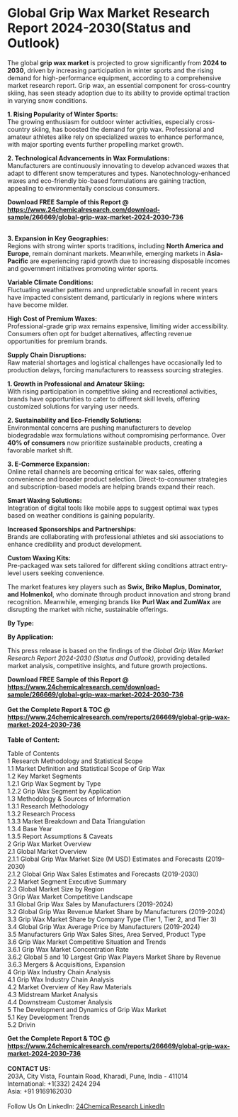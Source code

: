 <h1>Global Grip Wax Market Research Report 2024-2030(Status and Outlook)</h1><p>The global <strong>grip wax market</strong> is projected to grow significantly from <strong>2024 to 2030</strong>, driven by increasing participation in winter sports and the rising demand for high-performance equipment, according to a comprehensive market research report. Grip wax, an essential component for cross-country skiing, has seen steady adoption due to its ability to provide optimal traction in varying snow conditions.</p><p><strong>1. Rising Popularity of Winter Sports:</strong><br>
The growing enthusiasm for outdoor winter activities, especially cross-country skiing, has boosted the demand for grip wax. Professional and amateur athletes alike rely on specialized waxes to enhance performance, with major sporting events further propelling market growth.</p><p><strong>2. Technological Advancements in Wax Formulations:</strong><br>
Manufacturers are continuously innovating to develop advanced waxes that adapt to different snow temperatures and types. Nanotechnology-enhanced waxes and eco-friendly bio-based formulations are gaining traction, appealing to environmentally conscious consumers.</p><div><b>Download FREE Sample of this Report @ 
            <a href="https://www.24chemicalresearch.com/download-sample/266669/global-grip-wax-market-2024-2030-736">
            https://www.24chemicalresearch.com/download-sample/266669/global-grip-wax-market-2024-2030-736</a></b></div><br><p><strong>3. Expansion in Key Geographies:</strong><br>
Regions with strong winter sports traditions, including <strong>North America and Europe</strong>, remain dominant markets. Meanwhile, emerging markets in <strong>Asia-Pacific</strong> are experiencing rapid growth due to increasing disposable incomes and government initiatives promoting winter sports.</p><p><strong>Variable Climate Conditions:</strong><br>
Fluctuating weather patterns and unpredictable snowfall in recent years have impacted consistent demand, particularly in regions where winters have become milder.</p><p><strong>High Cost of Premium Waxes:</strong><br>
Professional-grade grip wax remains expensive, limiting wider accessibility. Consumers often opt for budget alternatives, affecting revenue opportunities for premium brands.</p><p><strong>Supply Chain Disruptions:</strong><br>
Raw material shortages and logistical challenges have occasionally led to production delays, forcing manufacturers to reassess sourcing strategies.</p><p><strong>1. Growth in Professional and Amateur Skiing:</strong><br>
With rising participation in competitive skiing and recreational activities, brands have opportunities to cater to different skill levels, offering customized solutions for varying user needs.</p><p><strong>2. Sustainability and Eco-Friendly Solutions:</strong><br>
Environmental concerns are pushing manufacturers to develop biodegradable wax formulations without compromising performance. Over <strong>40% of consumers</strong> now prioritize sustainable products, creating a favorable market shift.</p><p><strong>3. E-Commerce Expansion:</strong><br>
Online retail channels are becoming critical for wax sales, offering convenience and broader product selection. Direct-to-consumer strategies and subscription-based models are helping brands expand their reach.</p><p><strong>Smart Waxing Solutions:</strong><br>
Integration of digital tools like mobile apps to suggest optimal wax types based on weather conditions is gaining popularity.</p><p><strong>Increased Sponsorships and Partnerships:</strong><br>
Brands are collaborating with professional athletes and ski associations to enhance credibility and product development.</p><p><strong>Custom Waxing Kits:</strong><br>
Pre-packaged wax sets tailored for different skiing conditions attract entry-level users seeking convenience.</p><p>The market features key players such as <strong>Swix, Briko Maplus, Dominator, and Holmenkol</strong>, who dominate through product innovation and strong brand recognition. Meanwhile, emerging brands like <strong>Purl Wax and ZumWax</strong> are disrupting the market with niche, sustainable offerings.</p><p><strong>By Type:</strong></p><p><strong>By Application:</strong></p><p>This press release is based on the findings of the <em>Global Grip Wax Market Research Report 2024-2030 (Status and Outlook)</em>, providing detailed market analysis, competitive insights, and future growth projections.</p><div><b>Download FREE Sample of this Report @ 
            <a href="https://www.24chemicalresearch.com/download-sample/266669/global-grip-wax-market-2024-2030-736">
            https://www.24chemicalresearch.com/download-sample/266669/global-grip-wax-market-2024-2030-736</a></b></div><br><div><b>Get the Complete Report & TOC @ 
            <a href="https://www.24chemicalresearch.com/reports/266669/global-grip-wax-market-2024-2030-736">
            https://www.24chemicalresearch.com/reports/266669/global-grip-wax-market-2024-2030-736</a></b></div><br>
            <b>Table of Content:</b><p>Table of Contents<br />
1 Research Methodology and Statistical Scope<br />
1.1 Market Definition and Statistical Scope of Grip Wax<br />
1.2 Key Market Segments<br />
1.2.1 Grip Wax Segment by Type<br />
1.2.2 Grip Wax Segment by Application<br />
1.3 Methodology & Sources of Information<br />
1.3.1 Research Methodology<br />
1.3.2 Research Process<br />
1.3.3 Market Breakdown and Data Triangulation<br />
1.3.4 Base Year<br />
1.3.5 Report Assumptions & Caveats<br />
2 Grip Wax Market Overview<br />
2.1 Global Market Overview<br />
2.1.1 Global Grip Wax Market Size (M USD) Estimates and Forecasts (2019-2030)<br />
2.1.2 Global Grip Wax Sales Estimates and Forecasts (2019-2030)<br />
2.2 Market Segment Executive Summary<br />
2.3 Global Market Size by Region<br />
3 Grip Wax Market Competitive Landscape<br />
3.1 Global Grip Wax Sales by Manufacturers (2019-2024)<br />
3.2 Global Grip Wax Revenue Market Share by Manufacturers (2019-2024)<br />
3.3 Grip Wax Market Share by Company Type (Tier 1, Tier 2, and Tier 3)<br />
3.4 Global Grip Wax Average Price by Manufacturers (2019-2024)<br />
3.5 Manufacturers Grip Wax Sales Sites, Area Served, Product Type<br />
3.6 Grip Wax Market Competitive Situation and Trends<br />
3.6.1 Grip Wax Market Concentration Rate<br />
3.6.2 Global 5 and 10 Largest Grip Wax Players Market Share by Revenue<br />
3.6.3 Mergers & Acquisitions, Expansion<br />
4 Grip Wax Industry Chain Analysis<br />
4.1 Grip Wax Industry Chain Analysis<br />
4.2 Market Overview of Key Raw Materials<br />
4.3 Midstream Market Analysis<br />
4.4 Downstream Customer Analysis<br />
5 The Development and Dynamics of Grip Wax Market <br />
5.1 Key Development Trends<br />
5.2 Drivin</p><div><b>Get the Complete Report & TOC @ 
            <a href="https://www.24chemicalresearch.com/reports/266669/global-grip-wax-market-2024-2030-736">
            https://www.24chemicalresearch.com/reports/266669/global-grip-wax-market-2024-2030-736</a></b></div><br><b>CONTACT US:</b><br>
            203A, City Vista, Fountain Road, Kharadi, Pune, India - 411014<br>
            International: +1(332) 2424 294<br>
            Asia: +91 9169162030 <br><br>
            Follow Us On LinkedIn: <a href="https://www.linkedin.com/company/24chemicalresearch/">24ChemicalResearch LinkedIn</a>
